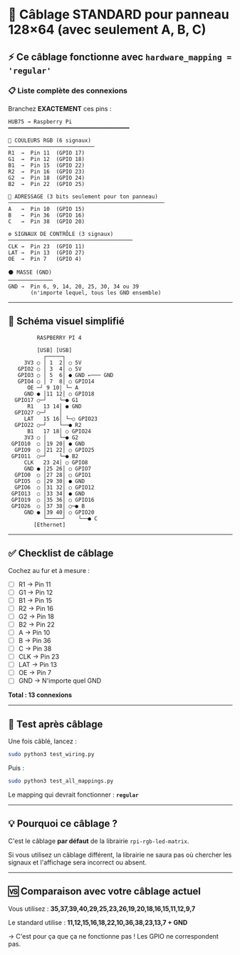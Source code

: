 # 🔌 Câblage STANDARD pour panneau 128×64 (avec seulement A, B, C)

## ⚡ Ce câblage fonctionne avec `hardware_mapping = 'regular'`

### 📋 Liste complète des connexions

Branchez **EXACTEMENT** ces pins :

```
HUB75 → Raspberry Pi
━━━━━━━━━━━━━━━━━━━━━━━━━━━━━━━━━━━━━━

🔴 COULEURS RGB (6 signaux)
───────────────────────────
R1  →  Pin 11  (GPIO 17)
G1  →  Pin 12  (GPIO 18)
B1  →  Pin 15  (GPIO 22)
R2  →  Pin 16  (GPIO 23)
G2  →  Pin 18  (GPIO 24)
B2  →  Pin 22  (GPIO 25)

🎯 ADRESSAGE (3 bits seulement pour ton panneau)
─────────────────────────────────────────────────
A   →  Pin 10  (GPIO 15)
B   →  Pin 36  (GPIO 16)
C   →  Pin 38  (GPIO 20)

⚙️ SIGNAUX DE CONTRÔLE (3 signaux)
───────────────────────────────────────
CLK →  Pin 23  (GPIO 11)
LAT →  Pin 13  (GPIO 27)
OE  →  Pin 7   (GPIO 4)

⚫ MASSE (GND)
──────────────
GND →  Pin 6, 9, 14, 20, 25, 30, 34 ou 39
       (n'importe lequel, tous les GND ensemble)
```

---

## 🎨 Schéma visuel simplifié

```
         RASPBERRY PI 4

         [USB] [USB]
           ┌─────┐
     3V3 ○ │ 1  2│ ○ 5V
   GPIO2 ○ │ 3  4│ ○ 5V
   GPIO3 ○ │ 5  6│ ● GND ←─── GND
   GPIO4 ○ │ 7  8│ ○ GPIO14
      OE ─┘ 9 10│ └─ A
     GND ● │11 12│ ○ GPIO18
  GPIO17 ○─┘    └─● G1
      R1   13 14│ ● GND
  GPIO27 ○─┘    │
     LAT   15 16│ └─○ GPIO23
  GPIO22 ○─┘    └──● R2
      B1   17 18│ ○ GPIO24
     3V3 ○ │    └─● G2
 GPIO10  ○ │19 20│ ● GND
  GPIO9  ○ │21 22│ ○ GPIO25
 GPIO11  ○─┘    └─● B2
     CLK   23 24│ ○ GPIO8
     GND ● │25 26│ ○ GPIO7
  GPIO0  ○ │27 28│ ○ GPIO1
  GPIO5  ○ │29 30│ ● GND
  GPIO6  ○ │31 32│ ○ GPIO12
 GPIO13  ○ │33 34│ ● GND
 GPIO19  ○ │35 36│ ○ GPIO16
 GPIO26  ○ │37 38│ ○─● B
     GND ● │39 40│ ○ GPIO20
           └─────┘    └──● C
        [Ethernet]
```

---

## ✅ Checklist de câblage

Cochez au fur et à mesure :

- [ ] R1  → Pin 11
- [ ] G1  → Pin 12
- [ ] B1  → Pin 15
- [ ] R2  → Pin 16
- [ ] G2  → Pin 18
- [ ] B2  → Pin 22
- [ ] A   → Pin 10
- [ ] B   → Pin 36
- [ ] C   → Pin 38
- [ ] CLK → Pin 23
- [ ] LAT → Pin 13
- [ ] OE  → Pin 7
- [ ] GND → N'importe quel GND

**Total : 13 connexions**

---

## 🧪 Test après câblage

Une fois câblé, lancez :

```bash
sudo python3 test_wiring.py
```

Puis :

```bash
sudo python3 test_all_mappings.py
```

Le mapping qui devrait fonctionner : **`regular`**

---

## 💡 Pourquoi ce câblage ?

C'est le câblage **par défaut** de la librairie `rpi-rgb-led-matrix`.

Si vous utilisez un câblage différent, la librairie ne saura pas où chercher les signaux et l'affichage sera incorrect ou absent.

---

## 🆚 Comparaison avec votre câblage actuel

Vous utilisez : **35,37,39,40,29,25,23,26,19,20,18,16,15,11,12,9,7**

Le standard utilise : **11,12,15,16,18,22,10,36,38,23,13,7 + GND**

→ C'est pour ça que ça ne fonctionne pas ! Les GPIO ne correspondent pas.
